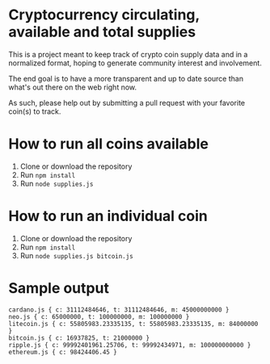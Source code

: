 # Cryptocurrency circulating, available and total supplies

This is a project meant to keep track of crypto coin supply data and in a normalized format, hoping to generate community interest and involvement.

The end goal is to have a more transparent and up to date source than what's out there on the web right now.

As such, please help out by submitting a pull request with your favorite coin(s) to track.

# How to run all coins available

1. Clone or download the repository
2. Run `npm install`
3. Run `node supplies.js`

# How to run an individual coin

1. Clone or download the repository
2. Run `npm install`
3. Run `node supplies.js bitcoin.js`

# Sample output

```
cardano.js { c: 31112484646, t: 31112484646, m: 45000000000 }
neo.js { c: 65000000, t: 100000000, m: 100000000 }
litecoin.js { c: 55805983.23335135, t: 55805983.23335135, m: 84000000 }
bitcoin.js { c: 16937825, t: 21000000 }
ripple.js { c: 99992401961.25706, t: 99992434971, m: 100000000000 }
ethereum.js { c: 98424406.45 }
```
